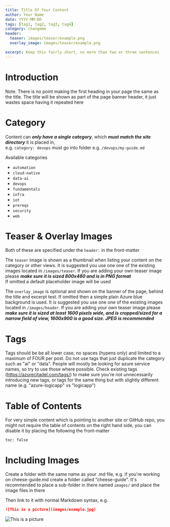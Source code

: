 ```yaml
---
title: Title Of Your Content
author: Your Name
date: YYYY-MM-DD
tags: [tag1, tag2, tag3, tag4]
category: changeme
header:
  teaser: images/teaser/example.png
  overlay_image: images/teaser/example.png

excerpt: Keep this fairly short, no more than two or three sentences 
---
```


# Introduction
Note. There is no point making the first heading in your page the same as the title. The title will be shown as part of the page banner header, it just wastes space having it repeated here


# Category
Content can ***only have a single category***, which ***must match the site directory*** it is placed in,  
e.g. `category: devops` must go into folder e.g. `/devops/my-guide.md`

Available categories
- `automation`
- `cloud-native`
- `data-ai`
- `devops`
- `fundamentals`
- `infra`
- `iot`
- `prereqs`
- `security`
- `web`


# Teaser & Overlay Images
Both of these are specified under the `header:` in the front-matter

The `teaser` image is shown as a thumbnail when listing your content on the category or other views. It is suggested you use one one of the existing images located in `/images/teaser`. If you are adding your own teaser image please ***make sure it is sized 800x480 and is in PNG format***  
If omitted a default placeholder image will be used

The `overlay_image` is optional and shown on the banner of the page, behind the title and excerpt test. If omitted then a simple plain Azure blue background is used. It is suggested you use one one of the existing images located in `/images/header`. If you are adding your own teaser image please ***make sure it is sized at least 1600 pixels wide, and is cropped/sized for a narrow field of view, 1600x900 is a good size. JPEG is recommended***


# Tags
Tags should be be all lower case, no spaces (hypens only) and limited to a maximum of FOUR per post. Do not use tags that just duplicate the category such as "ai" or "data". People will mostly be looking for azure service names, so try to use those where possible. Check existing tags (https://azurecitadel.com/tags/) to make sure you're not unnecessarily introducing new tags, or tags for the same thing but with slightly different name (e.g. "azure-logicapp" vs "logicapp")


# Table of Contents
For very simple content which is pointing to another site or GitHub repo, you might not require the table of contents on the right hand side, you can disable it by placing the following the front-matter
```
toc: false
```


# Including Images
Create a folder with the same name as your .md file, e.g. if you're working on cheese-guide.md create a folder called "cheese-guide". It's recommended to place a sub-folder in there named `images/` and place the image files in there

Then link to it with normal Markdown syntax, e.g.

```md
![This is a picture](images/example.jpg)
```

![This is a picture](images/example.jpg)